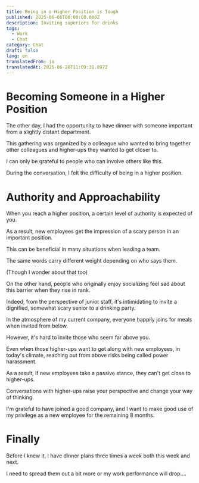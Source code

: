 ```yaml
---
title: Being in a Higher Position is Tough
published: 2025-06-06T00:00:00.000Z
description: Inviting superiors for drinks
tags:
  - Work
  - Chat
category: Chat
draft: false
lang: en
translatedFrom: ja
translatedAt: 2025-06-28T11:09:31.097Z
---
```


# Becoming Someone in a Higher Position

The other day, I had the opportunity to have dinner with someone important from a slightly distant department.

This gathering was organized by a colleague who wanted to bring together other colleagues and higher-ups they wanted to get closer to.

I can only be grateful to people who can involve others like this.

During the conversation, I felt the difficulty of being in a higher position.

# Authority and Approachability

When you reach a higher position, a certain level of authority is expected of you.

As a result, new employees get the impression of a scary person in an important position.

This can be beneficial in many situations when leading a team.

The same words carry different weight depending on who says them.

(Though I wonder about that too)

On the other hand, people who originally enjoy socializing feel sad about this barrier when they rise in rank.

Indeed, from the perspective of junior staff, it's intimidating to invite a dignified, somewhat scary senior to a drinking party.

In the atmosphere of my current company, everyone happily joins for meals when invited from below.

However, it's hard to invite those who seem far above you.

Even when those higher-ups want to get along with new employees, in today's climate, reaching out from above risks being called power harassment.

As a result, if new employees take a passive stance, they can't get close to higher-ups.

Conversations with higher-ups raise your perspective and change your way of thinking.

I'm grateful to have joined a good company, and I want to make good use of my privilege as a new employee for the remaining 8 months.

# Finally

Before I knew it, I have dinner plans three times a week both this week and next.

I need to spread them out a bit more or my work performance will drop....

